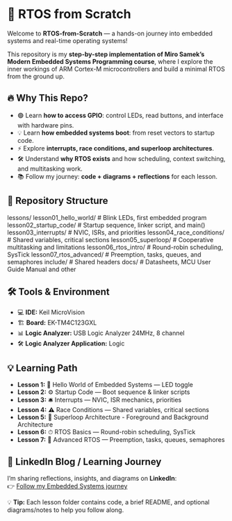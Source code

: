 # 🚀 RTOS from Scratch

Welcome to **RTOS-from-Scratch** — a hands-on journey into embedded systems and real-time operating systems!  

This repository is my **step-by-step implementation of Miro Samek’s Modern Embedded Systems Programming course**, where I explore the inner workings of ARM Cortex-M microcontrollers and build a minimal RTOS from the ground up.

## 🔥 Why This Repo?

- 🟢 Learn **how to access GPIO**: control LEDs, read buttons, and interface with hardware pins.  
- 💡 Learn **how embedded systems boot**: from reset vectors to startup code.  
- ⚡ Explore **interrupts, race conditions, and superloop architectures**.  
- 🛠 Understand **why RTOS exists** and how scheduling, context switching, and multitasking work.  
- 📚 Follow my journey: **code + diagrams + reflections** for each lesson.

## 📂 Repository Structure

lessons/
lesson01_hello_world/ # Blink LEDs, first embedded program
lesson02_startup_code/ # Startup sequence, linker script, and main()
lesson03_interrupts/ # NVIC, ISRs, and priorities
lesson04_race_conditions/ # Shared variables, critical sections
lesson05_superloop/ # Cooperative multitasking and limitations
lesson06_rtos_intro/ # Round-robin scheduling, SysTick
lesson07_rtos_advanced/ # Preemption, tasks, queues, and semaphores
include/ # Shared headers
docs/ # Datasheets, MCU User Guide Manual and other

## 🛠️ Tools & Environment

- 💻 **IDE:** Keil MicroVision  
- 🏗 **Board:** EK-TM4C123GXL  
- 📊 **Logic Analyzer:** USB Logic Analyzer 24MHz, 8 channel
- 🛠 **Logic Analyzer Application:** Logic

## 💡 Learning Path

- **Lesson 1:** 👋 Hello World of Embedded Systems — LED toggle  
- **Lesson 2:** ⚙ Startup Code — Boot sequence & linker scripts  
- **Lesson 3:** 🛎 Interrupts — NVIC, ISR mechanics, priorities  
- **Lesson 4:** ⚠ Race Conditions — Shared variables, critical sections  
- **Lesson 5:** 🔄 Superloop Architecture - Foreground and Background Architecture  
- **Lesson 6:** ⏱ RTOS Basics — Round-robin scheduling, SysTick  
- **Lesson 7:** 🏁 Advanced RTOS — Preemption, tasks, queues, semaphores

## 🔗 LinkedIn Blog / Learning Journey

I’m sharing reflections, insights, and diagrams on **LinkedIn**:  
👉 [Follow my Embedded Systems journey](https://www.linkedin.com/in/abdur-rahman-ar1411/)  

💡 **Tip:** Each lesson folder contains code, a brief README, and optional diagrams/notes to help you follow along.
